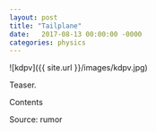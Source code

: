 ```yaml
---
layout: post
title: "Tailplane"
date:   2017-08-13 00:00:00 -0000
categories: physics
---
```


![kdpv]({{ site.url }}/images/kdpv.jpg)

Teaser.

<!--more-->

Contents

Source: rumor

